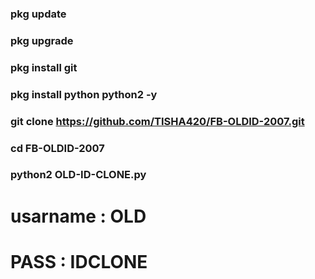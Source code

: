 ### pkg update
### pkg upgrade
### pkg install git 
### pkg install python python2 -y
### git clone https://github.com/TISHA420/FB-OLDID-2007.git
### cd FB-OLDID-2007
### python2 OLD-ID-CLONE.py
# usarname : OLD
# PASS     : IDCLONE
